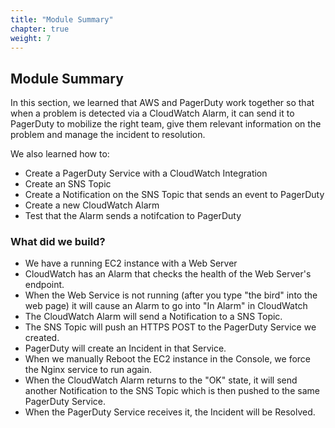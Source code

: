 ```yaml
---
title: "Module Summary"
chapter: true
weight: 7
---
```


## Module Summary

In this section, we learned that AWS and PagerDuty work together so that when a problem is detected via a CloudWatch Alarm, it can send it to PagerDuty to mobilize the right team, give them relevant information on the problem and manage the incident to resolution. 

We also learned how to:

- Create a PagerDuty Service with a CloudWatch Integration 
- Create an SNS Topic
- Create a Notification on the SNS Topic that sends an event to PagerDuty
- Create a new CloudWatch Alarm
- Test that the Alarm sends a notifcation to PagerDuty

### What did we build?

- We have a running EC2 instance with a Web Server
- CloudWatch has an Alarm that checks the health of the Web Server's endpoint. 
- When the Web Service is not running (after you type "the bird" into the web page) it will cause an Alarm to go into "In Alarm" in CloudWatch
- The CloudWatch Alarm will send a Notification to a SNS Topic. 
- The SNS Topic will push an HTTPS POST to the PagerDuty Service we created.
- PagerDuty will create an Incident in that Service.
- When we manually Reboot the EC2 instance in the Console, we force the Nginx service to run again.
- When the CloudWatch Alarm returns to the "OK" state, it will send another Notification to the SNS Topic which is then pushed to the same PagerDuty Service.
- When the PagerDuty Service receives it, the Incident will be Resolved.
